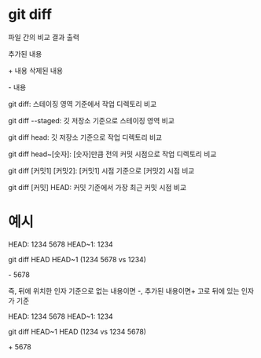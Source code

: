 # git diff

파일 간의 비교 결과 출력

추가된 내용

\+ 내용
삭제된 내용

\- 내용

git diff: 스테이징 영역 기준에서 작업 디렉토리 비교

git diff --staged: 깃 저장소 기준으로 스테이징 영역 비교

git diff head: 깃 저장소 기준으로 작업 디렉토리 비교

git diff head~[숫자]: [숫자]만큼 전의 커밋 시점으로 작업 디렉토리 비교

git diff [커밋1] [커밋2]:  [커밋1] 시점 기준으로 [커밋2] 시점 비교 

git diff [커밋] HEAD: 커밋 기준에서 가장 최근 커밋 시점 비교

# 예시

HEAD: 1234 5678
HEAD~1: 1234

git diff HEAD HEAD~1
(1234 5678 vs 1234)

\- 5678

즉, 뒤에 위치한 인자 기준으로 없는 내용이면 -, 추가된 내용이면+
고로 뒤에 있는 인자가 기준


HEAD: 1234 5678
HEAD~1: 1234

git diff HEAD~1 HEAD
(1234 vs 1234 5678)

\+ 5678
